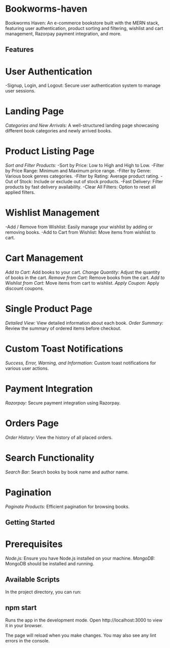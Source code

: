 # Bookworms-haven
Bookworms Haven: An e-commerce bookstore built with the MERN stack, featuring user authentication, product sorting and filtering, wishlist and cart management, Razorpay payment integration, and more. 

## Features

# User Authentication
-Signup, Login, and Logout: Secure user authentication system to manage user sessions.

# Landing Page
*Categories and New Arrivals:* A well-structured landing page showcasing different book categories and newly arrived books.

# Product Listing Page
*Sort and Filter Products:*
-Sort by Price: Low to High and High to Low.
-Filter by Price Range: Minimum and Maximum price range.
-Filter by Genre: Various book genres categories.
-Filter by Rating: Average product rating.
-Out of Stock: Include or exclude out of stock products.
-Fast Delivery: Filter products by fast delivery availability.
-Clear All Filters: Option to reset all applied filters.

# Wishlist Management
-Add / Remove from Wishlist: Easily manage your wishlist by adding or removing books.
-Add to Cart from Wishlist: Move items from wishlist to cart.

# Cart Management
*Add to Cart:* Add books to your cart.
*Change Quantity:* Adjust the quantity of books in the cart.
*Remove from Cart:* Remove books from the cart.
*Add to Wishlist from Cart:* Move items from cart to wishlist.
*Apply Coupon:* Apply discount coupons.

# Single Product Page
*Detailed View:* View detailed information about each book.
*Order Summary:* Review the summary of ordered items before checkout.

# Custom Toast Notifications
*Success, Error, Warning, and Information:* Custom toast notifications for various user actions.

# Payment Integration
*Razorpay:* Secure payment integration using Razorpay.

# Orders Page
*Order History:* View the history of all placed orders.

# Search Functionality
*Search Bar:* Search books by book name and author name.

# Pagination
*Paginate Products:* Efficient pagination for browsing books.

## Getting Started

# Prerequisites
*Node.js:* Ensure you have Node.js installed on your machine.
*MongoDB:* MongoDB should be installed and running.

## Available Scripts
In the project directory, you can run:

## npm start
Runs the app in the development mode.
Open http://localhost:3000 to view it in your browser.

The page will reload when you make changes.
You may also see any lint errors in the console.
